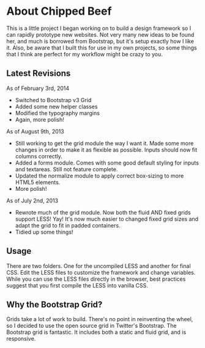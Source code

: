 # About Chipped Beef

This is a little project I began working on to build a design framework so I can rapidly prototype new websites. Not very many new ideas to be found her, and much is borrowed from Bootstrap, but it's setup exactly how I like it. Also, be aware that I built this for use in my own projects, so some things that I think are perfect for my workflow might be crazy to you.

## Latest Revisions

As of February 3rd, 2014
- Switched to Bootstrap v3 Grid
- Added some new helper classes
- Modified the typography margins
- Again, more polish!

As of August 9th, 2013
- Still working to get the grid module the way I want it. Made some more changes in order to make it as flexible as possible. Inputs should now fit columns correctly.
- Added a forms module. Comes with some good default styling for inputs and textareas. Still not feature complete.
- Updated the normalize module to apply correct box-sizing to more HTML5 elements.
- More polish!

As of July 2nd, 2013
- Rewrote much of the grid module. Now both the fluid AND fixed grids support LESS! Yay! It's now much easier to changed fixed grid sizes and adapt the grid to fit in padded containers.
- Tidied up some things!

## Usage

There are two folders. One for the uncompiled LESS and another for final CSS. Edit the LESS files to customize the framework and change variables. While you can use the LESS files directly in the browser, best practices suggest that you first compile the LESS into vanilla CSS.

## Why the Bootstrap Grid?

Grids take a lot of work to build. There's no point in reinventing the wheel, so I decided to use the open source grid in Twitter's Bootstrap. The Bootstrap grid is fantastic. It includes both a static and fluid grid, and is responsive.
